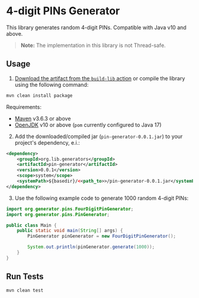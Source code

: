 # 4-digit PINs Generator

This library generates random 4-digit PINs. Compatible with Java v10 and above.

> **Note:** The implementation in this library is not Thread-safe. 

## Usage

1. [Download the artifact from the `build-lib` action](https://github.com/josevm/4-digit-pin-generator/actions)
or compile the library using the following command:

```bash
mvn clean install package
```

Requirements:
- [Maven](https://maven.apache.org/download.cgi) v3.6.3 or above
- [OpenJDK](https://openjdk.java.net/install/) v10 or above (`pom` currently configured to Java 17)

2. Add the downloaded/compiled jar (`pin-generator-0.0.1.jar`) to your project's dependency, e.i.:

```xml
<dependency>
    <groupId>org.lib.generators</groupId>
    <artifactId>pin-generator</artifactId>
    <version>0.0.1</version>
    <scope>system</scope>
    <systemPath>${basedir}/<<path_to>>/pin-generator-0.0.1.jar</systemPath>
</dependency>
```

3. Use the following example code to generate 1000 random 4-digit PINs:

```java
import org.generator.pins.FourDigitPinGenerator;
import org.generator.pins.PinGenerator;

public class Main {
    public static void main(String[] args) {
        PinGenerator pinGenerator = new FourDigitPinGenerator();

        System.out.println(pinGenerator.generate(1000));
    }
}
```

## Run Tests

```bash
mvn clean test
```